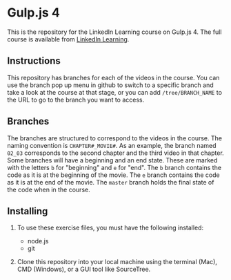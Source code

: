 # Gulp.js 4

This is the repository for the LinkedIn Learning course on Gulp.js 4. The full course is available from [LinkedIn Learning](https://www.linkedin.com/learning/instructors/ray-villalobos).

## Instructions

This repository has branches for each of the videos in the course. You can use the branch pop up menu in github to switch to a specific branch and take a look at the course at that stage, or you can add `/tree/BRANCH_NAME` to the URL to go to the branch you want to access.

## Branches

The branches are structured to correspond to the videos in the course. The naming convention is `CHAPTER#_MOVIE#`. As an example, the branch named `02_03` corresponds to the second chapter and the third video in that chapter.
Some branches will have a beginning and an end state. These are marked with the letters `b` for "beginning" and `e` for "end". The `b` branch contains the code as it is at the beginning of the movie. The `e` branch contains the code as it is at the end of the movie. The `master` branch holds the final state of the code when in the course.

## Installing

1. To use these exercise files, you must have the following installed:

   - node.js
   - git

2. Clone this repository into your local machine using the terminal (Mac), CMD (Windows), or a GUI tool like SourceTree.
